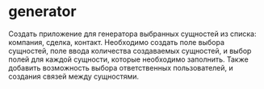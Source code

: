 # generator

Создать приложение для генератора выбранных сущностей из списка: компания, сделка, контакт. Необходимо создать поле выбора сущностей, поле ввода количества создаваемых сущностей, и выбор полей для каждой сущности, которые необходимо заполнить. Также добавить возможность выбора ответственных пользователей, и создания связей между сущностями.
